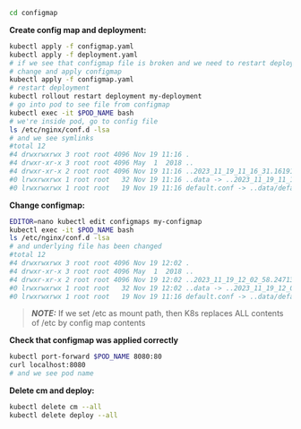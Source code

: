 ```bash
cd configmap
```

**Create config map and deployment:**

```bash
kubectl apply -f configmap.yaml
kubectl apply -f deployment.yaml
# if we see that configmap file is broken and we need to restart deployment then:
# change and apply configmap
kubectl apply -f configmap.yaml
# restart deployment
kubectl rollout restart deployment my-deployment
# go into pod to see file from configmap
kubectl exec -it $POD_NAME bash
# we're inside pod, go to config file
ls /etc/nginx/conf.d -lsa
# and we see symlinks
#total 12
#4 drwxrwxrwx 3 root root 4096 Nov 19 11:16 .
#4 drwxr-xr-x 3 root root 4096 May  1  2018 ..
#4 drwxr-xr-x 2 root root 4096 Nov 19 11:16 ..2023_11_19_11_16_31.1619109092
#0 lrwxrwxrwx 1 root root   32 Nov 19 11:16 ..data -> ..2023_11_19_11_16_31.1619109092
#0 lrwxrwxrwx 1 root root   19 Nov 19 11:16 default.conf -> ..data/default.conf
```

**Change configmap:**
```bash
EDITOR=nano kubectl edit configmaps my-configmap
kubectl exec -it $POD_NAME bash
ls /etc/nginx/conf.d -lsa
# and underlying file has been changed
#total 12
#4 drwxrwxrwx 3 root root 4096 Nov 19 12:02 .
#4 drwxr-xr-x 3 root root 4096 May  1  2018 ..
#4 drwxr-xr-x 2 root root 4096 Nov 19 12:02 ..2023_11_19_12_02_58.2471324339
#0 lrwxrwxrwx 1 root root   32 Nov 19 12:02 ..data -> ..2023_11_19_12_02_58.2471324339
#0 lrwxrwxrwx 1 root root   19 Nov 19 11:16 default.conf -> ..data/default.conf
```

> **_NOTE:_**  If we set /etc as mount path, then K8s replaces ALL contents of /etc by config map contents

**Check that configmap was applied correctly**
```bash
kubectl port-forward $POD_NAME 8080:80
curl localhost:8080
# and we see pod name
```

**Delete cm and deploy:**
```bash
kubectl delete cm --all
kubectl delete deploy --all
```